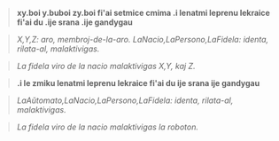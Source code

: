 > **xy.boi y.buboi zy.boi fi'ai setmice cmima .i lenatmi leprenu lekraice fi'ai du .ije srana .ije gandygau**

> _X,Y,Z: aro, membroj-de-la-aro. LaNacio,LaPersono,LaFidela: identa, rilata-al, malaktivigas._

> _La fidela viro de la nacio malaktivigas X,Y, kaj Z._
<!-- -->
> **.i le zmiku lenatmi leprenu lekraice fi'ai du ije srana ije gandygau**

> _LaAŭtomato,LaNacio,LaPersono,LaFidela: identa, rilata-al, malaktivigas._

> _La fidela viro de la nacio malaktivigas la roboton._
